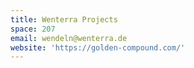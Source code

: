 ```yaml
---
title: Wenterra Projects
space: 207
email: wendeln@wenterra.de
website: 'https://golden-compound.com/'
---
```


